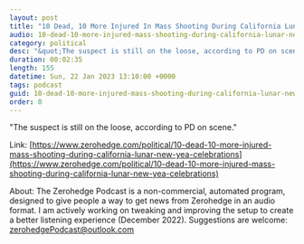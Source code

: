 ```yaml
---
layout: post
title: "10 Dead, 10 More Injured In Mass Shooting During California Lunar New Year Celebrations"
audio: 10-dead-10-more-injured-mass-shooting-during-california-lunar-new-yea-celebrations-0
category: political
desc: "&quot;The suspect is still on the loose, according to PD on scene.&quot; "
duration: 00:02:35
length: 155
datetime: Sun, 22 Jan 2023 13:10:00 +0000
tags: podcast
guid: 10-dead-10-more-injured-mass-shooting-during-california-lunar-new-yea-celebrations-0
order: 0
---
```

&quot;The suspect is still on the loose, according to PD on scene.&quot; 

Link: [https://www.zerohedge.com/political/10-dead-10-more-injured-mass-shooting-during-california-lunar-new-yea-celebrations](https://www.zerohedge.com/political/10-dead-10-more-injured-mass-shooting-during-california-lunar-new-yea-celebrations)

About: The Zerohedge Podcast is a non-commercial, automated program, designed to give people a way to get news from Zerohedge in an audio format.  I am actively working on tweaking and improving the setup to create a better listening experience (December 2022).  Suggestions are welcome: [zerohedgePodcast@outlook.com](mailto:zerohedgePodcast@outlook.com)